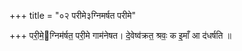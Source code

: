 +++
title = "०२ परीमे३ग्निमर्षत परीमे"

+++
परी॒मे॒ग्निम॑र्षत॒ परी॒मे गाम॑नेषत। दे॒वेष्व॑क्रत॒ श्रवः॒ क इ॒माँ आ द॑धर्षति ॥